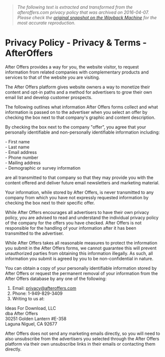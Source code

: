 > *The following text is extracted and transformed from the afteroffers.com privacy policy that was archived on 2016-04-07. Please check the [original snapshot on the Wayback Machine](https://web.archive.org/web/20160407002748id_/http%3A//afteroffers.com/PrivacyPolicy) for the most accurate reproduction.*

# Privacy Policy - Privacy & Terms - AfterOffers

After Offers provides a way for you, the website visitor, to request information from related companies with complementary products and services to that of the website you are visiting.

The After Offers platform gives website owners a way to monetize their content and opt-in paths and a method for advertisers to grow their own email list and develop customer prospects.

The following outlines what information After Offers forms collect and what information is passed on to the advertiser when you select an offer by checking the box next to that company's graphic and content description.

By checking the box next to the company "offer", you agree that your personally identifiable and non-personally identifiable information including:

\- First name  
\- Last name  
\- Email address  
\- Phone number  
\- Mailing address  
\- Demographic or survey information

are all transmitted to that company so that they may provide you with the content offered and deliver future email newsletters and marketing material.

Your information, while stored by After Offers, is never transmitted to any company from which you have not expressly requested information by checking the box next to their specific offer.

While After Offers encourages all advertisers to have their own privacy policy, you are advised to read and understand the individual privacy policy of the company for the offers you have checked. After Offers is not responsible for the handling of your information after it has been transmitted to the advertiser.

While After Offers takes all reasonable measures to protect the information you submit in the After Offers forms, we cannot guarantee this will prevent unauthorized parties from obtaining this information illegally. As such, all information you submit is agreed by you to be non-confidential in nature.

You can obtain a copy of your personally identifiable information stored by After Offers or request the permanent removal of your information from the After Offers database by any one of the following:

1) Email: privacy@afteroffers.com  
2) Phone: 1-949-829-3409  
3) Writing to us at:

Ideas For Download, LLC  
dba After Offers  
30251 Golden Lantern #E-358  
Laguna Niguel, CA 92677

After Offers does not send any marketing emails directly, so you will need to also unsubscribe from the advertisers you selected through the After Offers platform via their own unsubscribe links in their emails or contacting them directly. 
